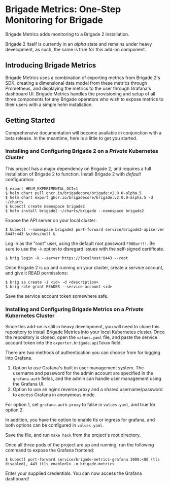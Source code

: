 # Brigade Metrics: One-Step Monitoring for Brigade

Brigade Metrics adds monitoring to a Brigade 2 installation.

Brigade 2 itself is currently in an _alpha_ state and remains under heavy
development, as such, the same is true for this add-on component.

## Introducing Brigade Metrics

Brigade Metrics uses a combination of exporting metrics from Brigade 2's SDK, creating a dimensional data model from these metrics through Prometheus, and displaying the metrics to the user through Grafana's dashboard UI. Brigade Metrics handles the provisioning and setup of all three components for any Brigade operators who wish to expose metrics to their users with a simple helm installation.

## Getting Started

Comprehensive documentation will become available in conjunction with a beta
release. In the meantime, here is a little to get you started.

### Installing and Configuring Brigade 2 on a _Private_ Kubernetes Cluster

This project has a major dependency on Brigade 2, and requires a full installation of Brigade 2 to function. Install Brigade 2 with _default_ configuration:

```console
$ export HELM_EXPERIMENTAL_OCI=1
$ helm chart pull ghcr.io/brigadecore/brigade:v2.0.0-alpha.5
$ helm chart export ghcr.io/brigadecore/brigade:v2.0.0-alpha.5 -d ~/charts
$ kubectl create namespace brigade2
$ helm install brigade2 ~/charts/brigade --namespace brigade2
```

Expose the API server on your local cluster:

```console
$ kubectl --namespace brigade2 port-forward service/brigade2-apiserver 8443:443 &>/dev/null &
```

Log in as the "root" user, using the default root password `F00Bar!!!`. Be sure
to use the `-k` option to disregard issues with the self-signed certificate.

```console
$ brig login -k --server https://localhost:8443 --root
```

Once Brigade 2 is up and running on your cluster, create a service account, and give it READ permissions:

```console
$ brig sa create -i <id> -d <description>
$ brig role grant READER --service-account <id>
```

Save the service account token somewhere safe.

### Installing and Configuring Brigade Metrics on a _Private_ Kubernetes Cluster

Since this add-on is still in heavy development, you will need to clone this repository to install Brigade Metrics into your local Kubernetes cluster. Once the repository is cloned, open the `values.yaml` file, and paste the service account token into the `exporter.brigade.apiToken` field.

There are two methods of authentication you can choose from for logging into Grafana. 
1. Option to use Grafana's built in user management system. The username and password for the admin account are specified in the `grafana.auth` fields, and the admin can handle user management using the Grafana UI.
2. Option to use an nginx reverse proxy and a shared username/password to access Grafana in anonymous mode.

For option 1, set `grafana.auth.proxy` to false in `values.yaml`, and true for option 2.

In addition, you have the option to enable tls or ingress for grafana, and both options can be configured in `values.yaml`.

Save the file, and run `make hack` from the project's root directory.

Once all three pods of the project are up and running, run the following command to expose the Grafana frontend:

```console
$ kubectl port-forward service/brigade-metrics-grafana 3000:<80 (tls disabled), 443 (tls enabled)> -n brigade-metrics
```

Enter your supplied credentials. You can now access the Grafana dashboard!
